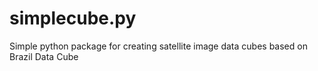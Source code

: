 # simplecube.py
Simple python package for creating satellite image data cubes based on Brazil Data Cube
